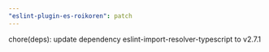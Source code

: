 ```yaml
---
"eslint-plugin-es-roikoren": patch
---
```


chore(deps): update dependency eslint-import-resolver-typescript to v2.7.1
